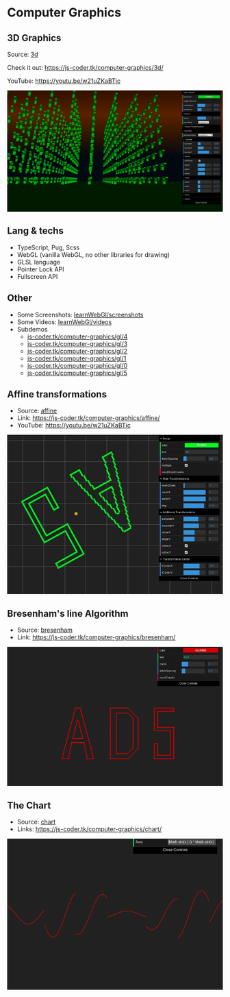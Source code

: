 # Computer Graphics

## 3D Graphics

Source: [3d](./3d)

Check it out: https://js-coder.tk/computer-graphics/3d/

YouTube: https://youtu.be/w21uZKaBTic

![The Example](./3d/src/assets/3d.png)

## Lang & techs

- TypeScript, Pug, Scss
- WebGL (vanilla WebGL, no other libraries for drawing)
- GLSL language
- Pointer Lock API
- Fullscreen API

## Other

- Some Screenshots: [learnWebGl/screenshots](./learnWebGl/screenshots)
- Some Videos: [learnWebGl/videos](./learnWebGl/videos)
- Subdemos
  - [js-coder.tk/computer-graphics/gl/4](https://js-coder.tk/computer-graphics/gl/4)
  - [js-coder.tk/computer-graphics/gl/3](https://js-coder.tk/computer-graphics/gl/3)
  - [js-coder.tk/computer-graphics/gl/2](https://js-coder.tk/computer-graphics/gl/2)
  - [js-coder.tk/computer-graphics/gl/1](https://js-coder.tk/computer-graphics/gl/1)
  - [js-coder.tk/computer-graphics/gl/0](https://js-coder.tk/computer-graphics/gl/0)
  - [js-coder.tk/computer-graphics/gl/5](https://js-coder.tk/computer-graphics/gl/5)

## Affine transformations

- Source: [affine](./affine)
- Link: https://js-coder.tk/computer-graphics/affine/
- YouTube: https://youtu.be/w21uZKaBTic

![The Affine Example](./affine/src/assets/affine.png)

## Bresenham's line Algorithm

- Source: [bresenham](./bresenham)
- Link: https://js-coder.tk/computer-graphics/bresenham/

![The Bresenham Example](./bresenham/src/assets/bresenham.png)

## The Chart

- Source: [chart](./chart)
- Links: https://js-coder.tk/computer-graphics/chart/

![The Chart Example](./chart/src/assets/chart.png)
